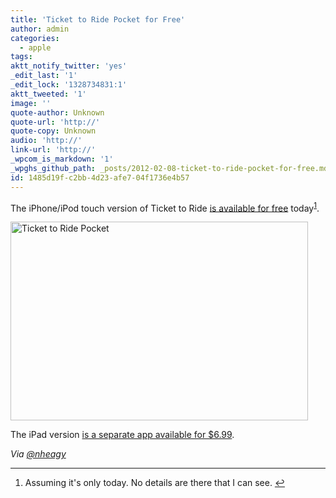 ```yaml
---
title: 'Ticket to Ride Pocket for Free'
author: admin
categories:
  - apple
tags: 
aktt_notify_twitter: 'yes'
_edit_last: '1'
_edit_lock: '1328734831:1'
aktt_tweeted: '1'
image: ''
quote-author: Unknown
quote-url: 'http://'
quote-copy: Unknown
audio: 'http://'
link-url: 'http://'
_wpcom_is_markdown: '1'
_wpghs_github_path: _posts/2012-02-08-ticket-to-ride-pocket-for-free.md
id: 1485d19f-c2bb-4d23-afe7-04f1736e4b57
---
```

<p>The iPhone/iPod touch version of Ticket to Ride <a href="http://click.linksynergy.com/fs-bin/stat?id=6PFrOqNV4B8&offerid=146261&type=3&subid=0&tmpid=1826&RD_PARM1=http%253A%252F%252Fitunes.apple.com%252Fca%252Fapp%252Fticket-to-ride-pocket%252Fid471857988%253Fmt%253D8%2526uo%253D4%2526partnerId%253D30" target="itunes_store">is available for free</a> today<sup id="fnref-20070:1"><a href="#fn-20070:1" rel="footnote">1</a></sup>.</p>
<p><img src="https://chrisenns.com/wp-content/uploads/2012/02/Ticket-to-Ride-Pocket.png" alt="Ticket to Ride Pocket" title="Ticket to Ride Pocket" width="476" height="318" class="aligncenter size-full wp-image-20071" /></p>
<p>The iPad version <a href="http://click.linksynergy.com/fs-bin/stat?id=6PFrOqNV4B8&offerid=146261&type=3&subid=0&tmpid=1826&RD_PARM1=http%253A%252F%252Fitunes.apple.com%252Fca%252Fapp%252Fticket-to-ride%252Fid432504470%253Fmt%253D8%2526uo%253D4%2526partnerId%253D30" target="itunes_store">is a separate app available for $6.99</a>.</p>
<p><em>Via <a href="https://twitter.com/nheagy/status/167350762962288640">@nheagy</a></em></p>
<div class="footnotes">
<hr />
<ol>
<li id="fn-20070:1">
Assuming it's only today. No details are there that I can see.&#160;<a href="#fnref-20070:1" rev="footnote">&#8617;</a>
</li>
</ol>
</div>
